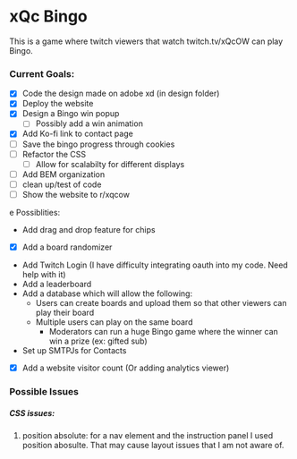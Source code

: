 # xQc Bingo
This is a game where twitch viewers that watch twitch.tv/xQcOW can play Bingo.

### Current Goals:
- [x] Code the design made on adobe xd (in design folder)
- [x] Deploy the website
- [x] Design a Bingo win popup
  - [ ] Possibly add a win animation
- [x] Add Ko-fi link to contact page
- [ ] Save the bingo progress through cookies
- [ ] Refactor the CSS
  - [ ] Allow for scalabilty for different displays
- [ ] Add BEM organization
- [ ] clean up/test of code
- [ ] Show the website to r/xqcow

e Possiblities:
- Add drag and drop feature for chips
- [x] Add a board randomizer
- Add Twitch Login (I have difficulty integrating oauth into my code. Need help with it)
- Add a leaderboard
- Add a database which will allow the following:
  - Users can create boards and upload them so that other viewers can play their board
  - Multiple users can play on the same board
    - Moderators can run a huge Bingo game where the winner can win a prize (ex: gifted sub)
- Set up SMTPJs for Contacts
- [x] Add a website visitor count (Or adding analytics viewer)
### Possible Issues
##### CSS issues:
1. position absolute: for a nav element and the instruction panel I used 
position abosulte. That may cause layout issues that I am not aware of.
